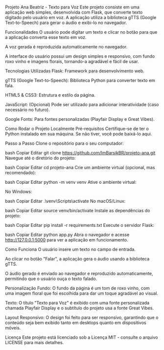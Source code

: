 Projeto Ana Beatriz - Texto para Voz
Este projeto consiste em uma aplicação web simples, desenvolvida com Flask, que converte texto digitado pelo usuário em voz. A aplicação utiliza a biblioteca gTTS (Google Text-to-Speech) para gerar o áudio e exibi-lo no navegador.

Funcionalidades
O usuário pode digitar um texto e clicar no botão para que a aplicação converta esse texto em voz.

A voz gerada é reproduzida automaticamente no navegador.

A interface do usuário possui um design simples e responsivo, com fundo roxo vinho e imagens florais, tornando-a agradável e fácil de usar.

Tecnologias Utilizadas
Flask: Framework para desenvolvimento web.

gTTS (Google Text-to-Speech): Biblioteca Python para converter texto em fala.

HTML5 & CSS3: Estrutura e estilo da página.

JavaScript: (Opcional) Pode ser utilizado para adicionar interatividade (caso necessário no futuro).

Google Fonts: Para fontes personalizadas (Playfair Display e Great Vibes).

Como Rodar o Projeto Localmente
Pré-requisitos
Certifique-se de ter o Python instalado em sua máquina. Se não tiver, você pode baixá-lo aqui.

Passo a Passo
Clone o repositório para o seu computador:

bash
Copiar
Editar
git clone https://github.com/ImBarsikBR/projeto-ana.git
Navegue até o diretório do projeto:

bash
Copiar
Editar
cd projeto-ana
Crie um ambiente virtual (opcional, mas recomendado):

bash
Copiar
Editar
python -m venv venv
Ative o ambiente virtual:

No Windows:

bash
Copiar
Editar
.\venv\Scripts\activate
No macOS/Linux:

bash
Copiar
Editar
source venv/bin/activate
Instale as dependências do projeto:

bash
Copiar
Editar
pip install -r requirements.txt
Execute o servidor Flask:

bash
Copiar
Editar
python app.py
Abra o navegador e acesse http://127.0.0.1:5000 para ver a aplicação em funcionamento.

Como Funciona
O usuário insere um texto no campo de entrada.

Ao clicar no botão "Falar", a aplicação gera o áudio usando a biblioteca gTTS.

O áudio gerado é enviado ao navegador e reproduzido automaticamente, permitindo que o usuário ouça o texto falado.

Personalização
Fundo: O fundo da página é um tom de roxo vinho, com uma imagem floral que foi escolhida para dar um toque agradável ao visual.

Texto: O título "Texto para Voz" é exibido com uma fonte personalizada chamada Playfair Display e o subtítulo do projeto usa a fonte Great Vibes.

Layout Responsivo: O design foi feito para ser responsivo, garantindo que o conteúdo seja bem exibido tanto em desktops quanto em dispositivos móveis.

Licença
Este projeto está licenciado sob a Licença MIT - consulte o arquivo LICENSE para mais detalhes.
